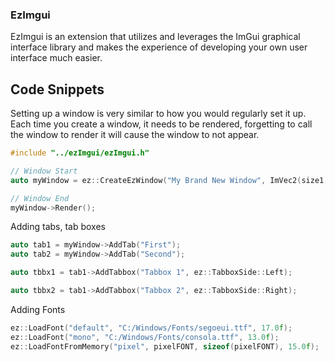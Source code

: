 ### EzImgui

EzImgui is an extension that utilizes and leverages the ImGui graphical interface library and makes the experience of developing your own user interface much easier.

## Code Snippets

Setting up a window is very similar to how you would regularly set it up. Each time you create a window, it needs to be rendered, forgetting to call the window to render it will cause the window to not appear.

```cpp
#include "../ezImgui/ezImgui.h"

// Window Start
auto myWindow = ez::CreateEzWindow("My Brand New Window", ImVec2(size1, size2), WINDOW_FLAGS, true);

// Window End
myWindow->Render();

```

Adding tabs, tab boxes
```cpp
auto tab1 = myWindow->AddTab("First");
auto tab2 = myWindow->AddTab("Second");

auto tbbx1 = tab1->AddTabbox("Tabbox 1", ez::TabboxSide::Left);

auto tbbx2 = tab1->AddTabbox("Tabbox 2", ez::TabboxSide::Right);

```

Adding Fonts
```cpp
ez::LoadFont("default", "C:/Windows/Fonts/segoeui.ttf", 17.0f);
ez::LoadFont("mono", "C:/Windows/Fonts/consola.ttf", 13.0f);
ez::LoadFontFromMemory("pixel", pixelFONT, sizeof(pixelFONT), 15.0f);

```
